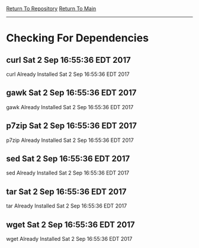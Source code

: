 [Return To Repository](https://raw.githubusercontent.com/deathbybandaid/piholeparser/master/)
[Return To Main](https://github.com/deathbybandaid/piholeparser/blob/master/RecentRunLogs/Mainlog.md)
____________________________________
# Checking For Dependencies

## curl Sat 2 Sep 16:55:36 EDT 2017
curl Already Installed Sat 2 Sep 16:55:36 EDT 2017
## gawk Sat 2 Sep 16:55:36 EDT 2017
gawk Already Installed Sat 2 Sep 16:55:36 EDT 2017
## p7zip Sat 2 Sep 16:55:36 EDT 2017
p7zip Already Installed Sat 2 Sep 16:55:36 EDT 2017
## sed Sat 2 Sep 16:55:36 EDT 2017
sed Already Installed Sat 2 Sep 16:55:36 EDT 2017
## tar Sat 2 Sep 16:55:36 EDT 2017
tar Already Installed Sat 2 Sep 16:55:36 EDT 2017
## wget Sat 2 Sep 16:55:36 EDT 2017
wget Already Installed Sat 2 Sep 16:55:36 EDT 2017
